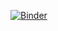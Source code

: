 [![Binder](https://gesis.mybinder.org/badge_logo.svg)](https://gesis.mybinder.org/v2/gh/MysticHostingOwner/Paning/main)
